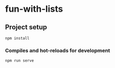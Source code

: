 # fun-with-lists

## Project setup
```
npm install
```

### Compiles and hot-reloads for development
```
npm run serve
```
